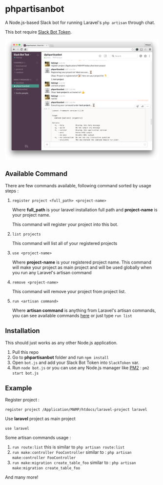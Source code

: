 # phpartisanbot

A Node.js-based Slack bot for running Laravel's `php artisan` through chat.

This bot require [Slack Bot Token](https://my.slack.com/services/new/bot).

![Screenshot](https://raw.githubusercontent.com/hdytsgt/phpartisanbot/master/media/screenshot.png)

## Available Command

There are few commands available, following command sorted by usage steps :

1. `register project <full_path> <project-name>` 

   Where **full_path** is your laravel installation full path and **project-name** is your project name.

   This command will register your project into this bot.

2. `list projects` 

   This command will list all of your registered projects

3. `use <project-name>`

   Where **project-name** is your registered project name. This command will make your project as main project and will be used globally when you run any Laravel's artisan command

4. `remove <project-name>`

   This command will remove your project from project list.

5. `run <artisan command>`

   Where **artisan command** is anything from Laravel's artisan commands, you can see available commands [here](https://laravel.com/docs/master/artisan) or just type `run list`




## Installation

This should just works as any other Node.js application. 

1. Pull this repo
2. Go to **phpartisanbot** folder and run `npm install`
3. Open `bot.js` and add your Slack Bot Token into `SlackToken` var.
4. Run `node bot.js` or you can use any Node.js manager like [PM2](https://github.com/Unitech/PM2/) : `pm2 start bot.js`




## Example

Register project :

`register project /Application/MAMP/htdocs/laravel-project laravel`

Use **laravel** project as main project

`use laravel`

Some artisan commands usage :

1. `run route:list` this is similar to `php artisan route:list`
2. `run make:controller FooController` similar to : `php artisan make:controller FooController`
3. `run make:migration create_table_foo` similar to : `php artisan make:migration create_table_foo`

And many more!


